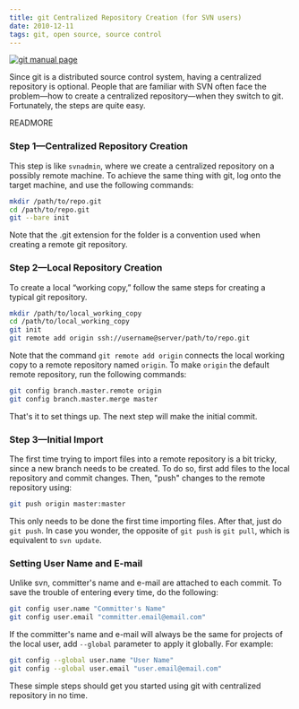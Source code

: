 ```yaml
---
title: git Centralized Repository Creation (for SVN users)
date: 2010-12-11
tags: git, open source, source control
---
```

<p class="text-center">
  <a href="/blog/2010/12/git-centralized-repository-creation"><img
    src="http://www.bradchen.com/sites/default/files/git.png"
    alt="git manual page" /></a>
</p>

Since git is a distributed source control system, having a centralized
repository is optional. People that are familiar with SVN often face the
problem—how to create a centralized repository—when they switch to git.
Fortunately, the steps are quite easy.

READMORE

### Step 1—Centralized Repository Creation

This step is like `svnadmin`, where we create a centralized repository on a possibly remote machine. To achieve the same thing with git, log onto the target machine, and use the following commands:

``` bash
mkdir /path/to/repo.git
cd /path/to/repo.git
git --bare init
```

Note that the .git extension for the folder is a convention used when creating a remote git repository.


### Step 2—Local Repository Creation

To create a local “working copy,” follow the same steps for creating a typical git repository.

``` bash
mkdir /path/to/local_working_copy
cd /path/to/local_working_copy
git init
git remote add origin ssh://username@server/path/to/repo.git
```

Note that the command `git remote add origin` connects the local working copy to
a remote repository named `origin`. To make `origin` the default remote
repository, run the following commands:

``` bash
git config branch.master.remote origin
git config branch.master.merge master
```

That's it to set things up. The next step will make the initial commit.

### Step 3—Initial Import

The first time trying to import files into a remote repository is a bit tricky,
since a new branch needs to be created. To do so, first add files to the local
repository and commit changes. Then, "push" changes to the remote repository
using:

``` bash
git push origin master:master
```

This only needs to be done the first time importing files. After that, just do
`git push`. In case you wonder, the opposite of `git push` is `git pull`, which
is equivalent to `svn update`.

### Setting User Name and E-mail

Unlike svn, committer's name and e-mail are attached to each commit. To save the
trouble of entering every time, do the following:

``` bash
git config user.name "Committer's Name"
git config user.email "committer.email@email.com"
```

If the committer's name and e-mail will always be the same for projects of the
local user, add `--global` parameter to apply it globally. For example:

``` bash
git config --global user.name "User Name"
git config --global user.email "user.email@email.com"
```

These simple steps should get you started using git with centralized repository
in no time.
